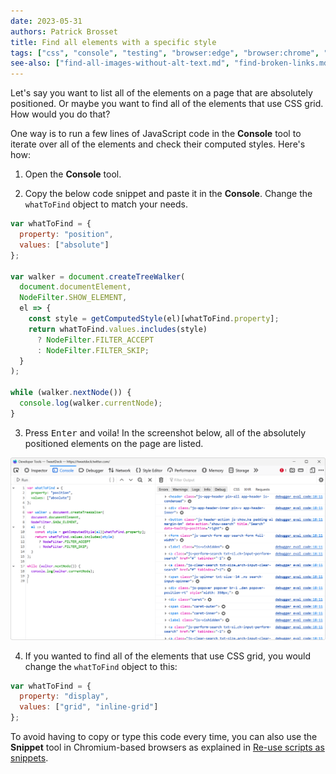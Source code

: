 ```yaml
---
date: 2023-05-31
authors: Patrick Brosset
title: Find all elements with a specific style
tags: ["css", "console", "testing", "browser:edge", "browser:chrome", "browser:firefox", "browser:safari", "browser:polypane"]
see-also: ["find-all-images-without-alt-text.md", "find-broken-links.md", "download-all-images.md"]
---
```


Let's say you want to list all of the elements on a page that are absolutely positioned. Or maybe you want to find all of the elements that use CSS grid. How would you do that?

One way is to run a few lines of JavaScript code in the **Console** tool to iterate over all of the elements and check their computed styles. Here's how:

1. Open the **Console** tool.

2. Copy the below code snippet and paste it in the **Console**. Change the `whatToFind` object to match your needs.

  ```js
  var whatToFind = {
    property: "position",
    values: ["absolute"]
  };
  
  var walker = document.createTreeWalker(
    document.documentElement,
    NodeFilter.SHOW_ELEMENT,
    el => {
      const style = getComputedStyle(el)[whatToFind.property];
      return whatToFind.values.includes(style)
        ? NodeFilter.FILTER_ACCEPT
        : NodeFilter.FILTER_SKIP;
    }
  );
  
  while (walker.nextNode()) {
    console.log(walker.currentNode); 
  }
  ```

3. Press <kbd>Enter</kbd> and voila! In the screenshot below, all of the absolutely positioned elements on the page are listed.

![The Firefox DevTools Console tool, with the code shown on the left, and the resulting nodes listed on the right](../../assets/img/find-all-elements-with-style.png)

4. If you wanted to find all of the elements that use CSS grid, you would change the `whatToFind` object to this:

  ```js
  var whatToFind = {
    property: "display",
    values: ["grid", "inline-grid"]
  };
  ```

To avoid having to copy or type this code every time, you can also use the **Snippet** tool in Chromium-based browsers as explained in [Re-use scripts as snippets](./use-scripts-as-snippets.md).
